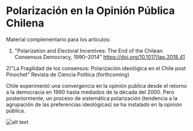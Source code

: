# Polarización en la Opinión Pública Chilena
Material complementario para los artículos:

1) "Polarization and Electoral Incentives: The End of the Chilean Consensus Democracy, 1990–2014"  https://doi.org/10.1017/lap.2018.41

2)"La Fragilidad de los consensos: Polarización ideológica en el Chile post Pinochet" Revista de Ciencia Politica (forthcoming)

Chile experimentó una convergencia en la opinión publica desde el retorno a la democracia en 1990 hasta mediados de la década del 2000. Pero posteriormente, un proceso de sistemática polarización (tendencia a la agrupación de las preferencias ideológicas) se ha instalado en la opinión pública.

![alt text](https://github.com/jfabregalacoa/polarizacion_opinion/blob/master/ideologia_all_v4.png)
